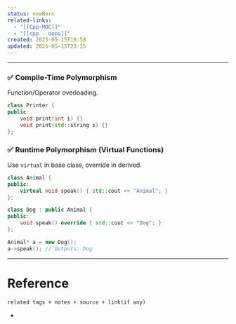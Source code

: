 ```yaml
---
status: newBorn
related-links:
  - "[[Cpp-MOC]]"
  - "[[cpp - oops]]"
created: 2025-05-15T19:58
updated: 2025-05-15T23:25
---
```

---

### ✅ Compile-Time Polymorphism
Function/Operator overloading.

```cpp
class Printer {
public:
    void print(int i) {}
    void print(std::string s) {}
};
```

### ✅ Runtime Polymorphism (Virtual Functions)
Use `virtual` in base class, override in derived.

```cpp
class Animal {
public:
    virtual void speak() { std::cout << "Animal"; }
};

class Dog : public Animal {
public:
    void speak() override { std::cout << "Dog"; }
};

Animal* a = new Dog();
a->speak(); // Outputs: Dog
```

---


# Reference
`related tags + notes + source + link(if any)`
 

- 
